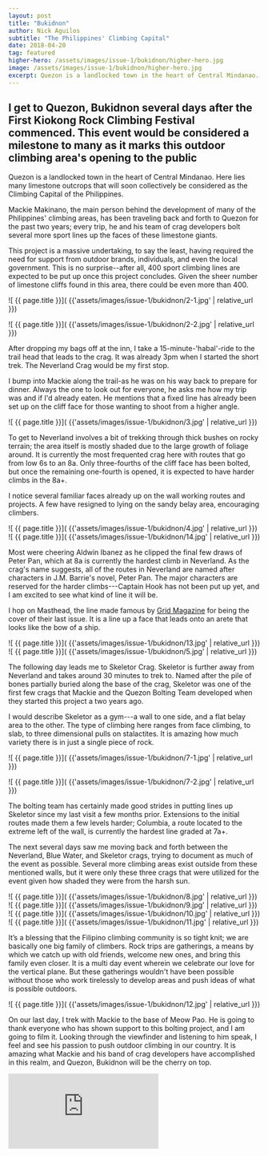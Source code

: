 ```yaml
---
layout: post
title: "Bukidnon"
author: Nick Aguilos
subtitle: "The Philippines' Climbing Capital"
date: 2018-04-20
tag: featured
higher-hero: /assets/images/issue-1/bukidnon/higher-hero.jpg
image: /assets/images/issue-1/bukidnon/higher-hero.jpg
excerpt: Quezon is a landlocked town in the heart of Central Mindanao. Here lies many limestone outcrops that collectively will be considered as the Climbing Capital of the Philippines. Mackie Makinano, the main person behind the development of many of the Philippines' climbing areas, has been traveling back and forth to Quezon; every trip, he and his team of crag developers bolts several more sport lines up the faces of these limestone giants
---
```


<h2 class="pre-text">
	I get to Quezon, Bukidnon several days after the First Kiokong Rock Climbing Festival commenced. This event would be considered a milestone to many as it marks this outdoor climbing area's opening to the public
</h2>

Quezon is a landlocked town in the heart of Central Mindanao. Here lies many limestone outcrops that will soon collectively be considered as the Climbing Capital of the Philippines.

Mackie Makinano, the main person behind the development of many of the Philippines' climbing areas, has been traveling back and forth to Quezon for the past two years; every trip, he and his team of crag developers bolt several more sport lines up the faces of these limestone giants.

This project is a massive undertaking, to say the least, having required the need for support from outdoor brands, individuals, and even the local government. This is no surprise--after all, 400 sport climbing lines are expected to be put up once this project concludes. Given the sheer number of limestone cliffs found in this area, there could be even more than 400.

<div class="image-row 2 medium" markdown="1">
![ {{ page.title }}]( {{'assets/images/issue-1/bukidnon/2-1.jpg' | relative_url }})

![ {{ page.title }}]( {{'assets/images/issue-1/bukidnon/2-2.jpg' | relative_url }})
</div>

After dropping my bags off at the inn, I take a 15-minute-'habal'-ride to the trail head that leads to the crag. It was already 3pm when I started the short trek. The Neverland Crag would be my first stop.

I bump into Mackie along the trail-as he was on his way back to prepare for dinner. Always the one to look out for everyone, he asks me how my trip was and if I'd already eaten. He mentions that a fixed line has already been set up on the cliff face for those wanting to shoot from a higher angle. 

![ {{ page.title }}]( {{'assets/images/issue-1/bukidnon/3.jpg' | relative_url }})

To get to Neverland involves a bit of trekking through thick bushes on rocky terrain; the area itself is mostly shaded due to the large growth of foliage around. It is currently the most frequented crag here with routes that go from low 6s to an 8a. Only three-fourths of the cliff face has been bolted, but once the remaining one-fourth is opened, it is expected to have harder climbs in the 8a+.

I notice several familiar faces already up on the wall working routes and projects. A few have resigned to lying on the sandy belay area, encouraging climbers.

![ {{ page.title }}]( {{'assets/images/issue-1/bukidnon/4.jpg' | relative_url }})
![ {{ page.title }}]( {{'assets/images/issue-1/bukidnon/14.jpg' | relative_url }})

Most were cheering Aldwin Ibanez as he clipped the final few draws of Peter Pan, which at 8a is currently the hardest climb in Neverland. As the crag's name suggests, all of the routes in Neverland are named after characters in J.M. Barrie's novel, Peter Pan. The major characters are reserved for the harder climbs---Captain Hook has not been put up yet, and I am excited to see what kind of line it will be.

I hop on Masthead, the line made famous by [Grid Magazine](http://gridmagazine.ph "Link to Grid Mag") for being the cover of their last issue. It is a line up a face that leads onto an arete that looks like the bow of a ship. 

![ {{ page.title }}]( {{'assets/images/issue-1/bukidnon/13.jpg' | relative_url }})
![ {{ page.title }}]( {{'assets/images/issue-1/bukidnon/5.jpg' | relative_url }})

The following day leads me to Skeletor Crag. Skeletor is further away from Neverland and takes around 30 minutes to trek to. Named after the pile of bones partially buried along the base of the crag, Skeletor was one of the first few crags that Mackie and the Quezon Bolting Team developed when they started this project a two years ago.

I would describe Skeletor as a gym---a wall to one side, and a flat belay area to the other. The type of climbing here ranges from face climbing, to slab, to three dimensional pulls on stalactites. It is amazing how much variety there is in just a single piece of rock.

<div class="image-row 2 medium" markdown="1">
![ {{ page.title }}]( {{'assets/images/issue-1/bukidnon/7-1.jpg' | relative_url }})

![ {{ page.title }}]( {{'assets/images/issue-1/bukidnon/7-2.jpg' | relative_url }})
</div>

The bolting team has certainly made good strides in putting lines up Skeletor since my last visit a few months prior. Extensions to the initial routes made them a few levels harder; Columbia, a route located to the extreme left of the wall, is currently the hardest line graded at 7a+.

The next several days saw me moving back and forth between the Neverland, Blue Water, and Skeletor crags, trying to document as much of the event as possible. Several more climbing areas exist outside from these mentioned walls, but it were only these three crags that were utilized for the event given how shaded they were from the harsh sun.

![ {{ page.title }}]( {{'assets/images/issue-1/bukidnon/8.jpg' | relative_url }})
![ {{ page.title }}]( {{'assets/images/issue-1/bukidnon/9.jpg' | relative_url }})
![ {{ page.title }}]( {{'assets/images/issue-1/bukidnon/10.jpg' | relative_url }})
![ {{ page.title }}]( {{'assets/images/issue-1/bukidnon/11.jpg' | relative_url }})

It’s a blessing that the Filipino climbing community is so tight knit; we are basically one big family of climbers. Rock trips are gatherings, a means by which we catch up with old friends, welcome new ones, and bring this family even closer. It is a multi day event wherein we celebrate our love for the vertical plane. But these gatherings wouldn't have been possible without those who work tirelessly to develop areas and push ideas of what is possible outdoors.

![ {{ page.title }}]( {{'assets/images/issue-1/bukidnon/12.jpg' | relative_url }})

On our last day, I trek with Mackie to the base of Meow Pao. He is going to thank everyone who has shown support to this bolting project, and I am going to film it. Looking through the viewfinder and listening to him speak, I feel and see his passion to push outdoor climbing in our country. It is amazing what Mackie and his band of crag developers have accomplished in this realm, and Quezon, Bukidnon will be the cherry on top. 


<div class="iframe-wrapper">
	<iframe src="https://www.facebook.com/plugins/video.php?href=https%3A%2F%2Fwww.facebook.com%2Fthenorthfaceph%2Fvideos%2F1683645845003989%2F&show_text=0" style="border:none;overflow:hidden" scrolling="no" frameborder="0" allowTransparency="true" allowFullScreen="false"></iframe>
</div>

